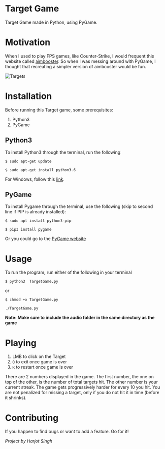 # Target Game
Target Game made in Python, using PyGame.

# Motivation
When I used to play FPS games, like Counter-Strike, I would frequent this website called [aimbooster](www.aimbooster.com). So when I was messing around with PyGame, I thought that recreating a simpler version of aimbooster would be fun.

![Targets](https://i.imgur.com/aYLDWew.gif)
# Installation
Before running this Target game, some prerequisites:
1. Python3
2. PyGame

## Python3
To install Python3 through the terminal, run the following:

`$ sudo apt-get update`

`$ sudo apt-get install python3.6`

For Windows, follow this [link](https://www.python.org/downloads/windows/).

## PyGame
To install Pygame through the terminal, use the following (skip to second line if PIP is already installed):

`$ sudo apt install python3-pip`

`$ pip3 install pygame`

Or you could go to the [PyGame website](https://www.pygame.org/news)

# Usage
To run the program, run either of the following in your terminal

`$ python3  TargetGame.py`

or

`$ chmod +x TargetGame.py`

`./TargetGame.py`

**Note: Make sure to include the audio folder in the same directory as the game**

# Playing
1. LMB to click on the Target
2. `Q` to exit once game is over
3. `R` to restart once game is over

There are 2 numbers displayed in the game. The first number, the one on top of the other, is the number of total targets hit. The other number is your current streak. The game gets progressively harder for every 10 you hit. You are not penalized for missing a target, only if you do not hit it in time (before it shrinks).

# Contributing
If you happen to find bugs or want to add a feature. Go for it!

*Project by Harjot Singh*
